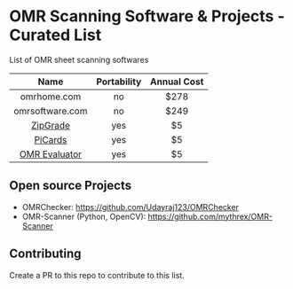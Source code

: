 # OMR Scanning Software & Projects - Curated List
List of OMR sheet scanning softwares 

**Name**|**Portability**|**Annual Cost**
:-----:|:-----:|:-----:
omrhome.com|no|$278
omrsoftware.com|no|$249
[ZipGrade](https://play.google.com/store/apps/details?id=com.zipgradellc.android.zipgrade)|yes|$5
[PiCards](https://play.google.com/store/apps/details?id=com.pi22bate7.picardsomr)|yes|$5
[OMR Evaluator](https://play.google.com/store/apps/details?id=com.ekodroid.omrevaluator)|yes|$5

## Open source Projects
- OMRChecker: https://github.com/Udayraj123/OMRChecker
- OMR-Scanner (Python, OpenCV): https://github.com/mythrex/OMR-Scanner

## Contributing
Create a PR to this repo to contribute to this list.

